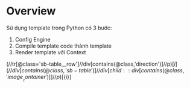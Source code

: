 # Overview
Sử dụng template trong Python có 3 bước:
1. Config Engine
2. Compile template code thành template
3. Render template với Context

(//tr[@class='sb-table__row']//div[contains(@class,'direction')]//p)[${i}]
(//div[contains(@class,'sb-table')]//div[child::div[contains(@class,'image__container ')]]//p)[${i}]